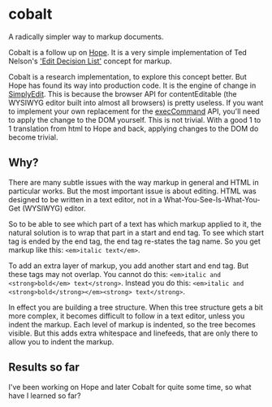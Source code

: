 # cobalt
A radically simpler way to markup documents.

Cobalt is a follow up on [Hope](https://poef.github.io/hope/). It is a very simple implementation of 
Ted Nelson's ['Edit Decision List'](https://en.wikipedia.org/wiki/Edit_decision_list) concept for markup.

Cobalt is a research implementation, to explore this concept better. But Hope has found its way into
production code. It is the engine of change in [SimplyEdit](https://simplyedit.io/). This is because
the browser API for contentEditable (the WYSIWYG editor built into almost all browsers) is pretty useless.
If you want to implement your own replacement for the [execCommand](https://developer.mozilla.org/en-US/docs/Web/API/Document/execCommand) 
API, you'll need to apply the change to the DOM yourself. This is not trivial. With a good 1 to 1 translation 
from html to Hope and back, applying changes to the DOM do become trivial.

## Why?

There are many subtle issues with the way markup in general and HTML in particular works. But the most important 
issue is about editing. HTML was designed to be written in a text editor, not in a What-You-See-Is-What-You-Get 
(WYSIWYG) editor.

So to be able to see which part of a text has which markup applied to it, the natural solution is to wrap 
that part in a start and end tag. To see which start tag is ended by the end tag, the end tag re-states the tag 
name. So you get markup like this: `<em>italic text</em>`.

To add an extra layer of markup, you add another start and end tag. But these tags may not overlap. You cannot 
do this: `<em>italic and <strong>bold</em> text</strong>`. Instead you do this: 
`<em>italic and <strong>bold</strong></em><strong> text</strong>`. 

In effect you are building a tree structure. When this tree structure gets a bit more complex, it becomes 
difficult to follow in a text editor, unless you indent the markup. Each level of markup is indented, so the 
tree becomes visible. But this adds extra whitespace and linefeeds, that are only there to allow you to indent 
the markup.

## Results so far

I've been working on Hope and later Cobalt for quite some time, so what have I learned so far?

